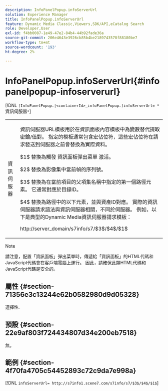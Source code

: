 ```yaml
---
description: InfoPanelPopup.infoServerUrl
solution: Experience Manager
title: InfoPanelPopup.infoServerUrl
feature: Dynamic Media Classic,Viewers,SDK/API,eCatalog Search
role: Developer,User
exl-id: f4bb0087-1e49-47e2-84b4-44b92fade36a
source-git-commit: 206e4643e3926cb85b4be2189743578f88180be7
workflow-type: tm+mt
source-wordcount: '193'
ht-degree: 2%

---
```


# InfoPanelPopup.infoServerUrl{#infopanelpopup-infoserverurl}

[!DNL `[InfoPanelPopup.|<containerId>_infoPanelPopup.]infoServerUrl= *`資訊伺服器`*`]

<table id="table_9A6258D9B0DA4A29AA8A6C9BBCFE3662"> 
 <tbody> 
  <tr> 
   <td> <p> <span class="codeph"><span class="varname"> 資訊伺服器</span></span> </p> </td> 
   <td> <p>資訊伺服器URL模板用於在資訊面板內容模板中為變數替代提取密鑰/值對。 指定的模板通常包含宏佔位符，這些宏佔位符在請求發送到伺服器之前會替換為實際資料。 </p> <p><span class="codeph"> $1$</span> 替換為觸發 <span class="codeph"> 資訊面板彈出菜單</span> 激活。 </p> <p><span class="codeph"> $2$</span> 替換為影像集中當前幀的序列號。 </p> <p><span class="codeph"> $3$</span> 替換為在當前項目的父項集名稱中指定的第一個路徑元素。 它通常對應於目錄ID。 </p> <p><span class="codeph"> $4$</span> 替換為路徑中的以下元素，並與資產ID對應。 實際的資訊伺服器請求語法與資訊伺服器相關，不同於伺服器。 例如，以下是典型的Dynamic Media資訊伺服器請求模板： </p> <p><span class="codeph"> http://server_domain/s7info/s7/$3$/$4$/$1$</span> </p> </td> 
  </tr> 
 </tbody> 
</table>

>[!NOTE]
>
>請注意，配置「資訊面板」彈出菜單時，傳遞給「資訊面板」的HTML代碼和JavaScript代碼會在客戶端電腦上運行。 因此，請確保此類HTML代碼和JavaScript代碼是安全的。

## 屬性 {#section-71356e3c13244e62b0582980d9d05328}

選擇性.

## 預設 {#section-22e9af803f724434807d34e200eb7518}

無。

## 範例 {#section-4f70fa4705c54452893c72c9da7e998a}

[!DNL `infoServerUrl= http://s7info1.scene7.com/s7info/s7/$3$/$4$/$1$`]
